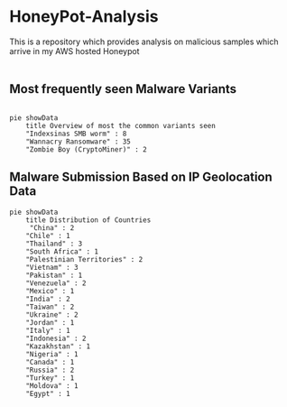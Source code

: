 # HoneyPot-Analysis
This is a repository which provides analysis on malicious samples which arrive in my AWS hosted Honeypot
<br><br>

## Most frequently seen Malware Variants
```mermaid

pie showData
    title Overview of most the common variants seen
    "Indexsinas SMB worm" : 8
    "Wannacry Ransomware" : 35
    "Zombie Boy (CryptoMiner)" : 2

```
## Malware Submission Based on IP Geolocation Data
```mermaid
pie showData
    title Distribution of Countries
     "China" : 2
    "Chile" : 1
    "Thailand" : 3
    "South Africa" : 1
    "Palestinian Territories" : 2
    "Vietnam" : 3
    "Pakistan" : 1
    "Venezuela" : 2
    "Mexico" : 1
    "India" : 2
    "Taiwan" : 2
    "Ukraine" : 2
    "Jordan" : 1
    "Italy" : 1
    "Indonesia" : 2
    "Kazakhstan" : 1
    "Nigeria" : 1
    "Canada" : 1
    "Russia" : 2
    "Turkey" : 1
    "Moldova" : 1
    "Egypt" : 1

```
